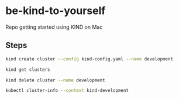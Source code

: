 # be-kind-to-yourself
Repo getting started using KIND on Mac


## Steps

```bash
kind create cluster --config kind-config.yaml --name development

kind get clusters

kind delete cluster --name development

kubectl cluster-info --context kind-development
```
